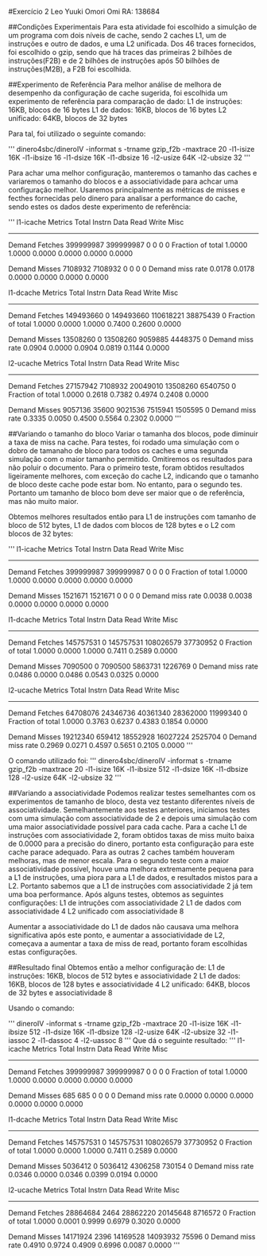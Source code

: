 #Exercício 2
Leo Yuuki Omori Omi RA: 138684

##Condições Experimentais
Para esta atividade foi escolhido a simulção de um programa com dois níveis de cache, sendo 2 caches L1, um de instruções e outro de dados, e uma L2 unificada. Dos 46 traces fornecidos, foi escolhido o gzip, sendo que há traces das primeiras 2 bilhões de instruções(F2B) e de 2 bilhões de instruções após 50 bilhões de instruções(M2B), a F2B foi escolhida.

##Experimento de Referência
Para melhor análise de melhora de desempenho da configuração de cache sugerida, foi escolhida um experimento de referência para comparação de dado:
L1 de instruções: 16KB, blocos de 16 bytes
L1 de dados: 16KB, blocos de 16 bytes
L2 unificado: 64KB, blocos de 32 bytes

Para tal, foi utilizado o seguinte comando:

'''
dinero4sbc/dineroIV -informat s -trname gzip_f2b -maxtrace 20 -l1-isize 16K -l1-ibsize 16 -l1-dsize 16K -l1-dbsize 16 -l2-usize 64K -l2-ubsize 32
'''

Para achar uma melhor configuração, manteremos o tamanho das caches e variaremos o tamanho do blocos e a associatividade para achcar uma configuração melhor. Usaremos principalmente as métricas de misses e fecthes fornecidas pelo dinero para analisar a performance do cache, sendo estes os dados deste experimento de referência:

'''
l1-icache
 Metrics                      Total           Instrn           Data            Read           Write            Misc
  -----------------            ------          ------          ------          ------          ------          ------
   Demand Fetches            399999987       399999987               0               0               0               0
   Fraction of total           1.0000          1.0000          0.0000          0.0000          0.0000          0.0000

   Demand Misses               7108932         7108932               0               0               0               0
   Demand miss rate            0.0178          0.0178          0.0000          0.0000          0.0000          0.0000


l1-dcache
 Metrics                      Total           Instrn           Data            Read           Write            Misc
  -----------------            ------          ------          ------          ------          ------          ------
   Demand Fetches            149493660               0       149493660       110618221        38875439               0
   Fraction of total           1.0000          0.0000          1.0000          0.7400          0.2600          0.0000

   Demand Misses              13508260               0        13508260         9059885         4448375               0
   Demand miss rate            0.0904          0.0000          0.0904          0.0819          0.1144          0.0000


l2-ucache
 Metrics                      Total           Instrn           Data            Read           Write            Misc
  -----------------            ------          ------          ------          ------          ------          ------
   Demand Fetches             27157942         7108932        20049010        13508260         6540750               0
   Fraction of total           1.0000          0.2618          0.7382          0.4974          0.2408          0.0000

   Demand Misses               9057136           35600         9021536         7515941         1505595               0
   Demand miss rate            0.3335          0.0050          0.4500          0.5564          0.2302          0.0000
'''

##Variando o tamanho do bloco
Variar o tamanha dos blocos, pode diminuir a taxa de miss na cache. Para testes, foi rodado uma simulação com o dobro de tamanaho de bloco para todos os caches e uma segunda simulação com o maior tamanho permitido. Omitiremos os resultados para não poluir o documento. Para o primeiro teste, foram obtidos resultados ligeiramente melhores, com exceção do cache L2, indicando que o tamanho de bloco deste cache pode estar bom. No entanto, para o segundo tes. Portanto um tamanho de bloco bom deve ser maior que o de referência, mas não muito maior.

Obtemos melhores resultados então para L1 de instruções com tamanho de bloco de 512 bytes, L1 de dados com blocos de 128 bytes e o L2 com blocos de 32 bytes:

'''
l1-icache
Metrics                      Total           Instrn           Data            Read           Write            Misc
 -----------------            ------          ------          ------          ------          ------          ------
 Demand Fetches            399999987       399999987               0               0               0               0
  Fraction of total           1.0000          1.0000          0.0000          0.0000          0.0000          0.0000

 Demand Misses               1521671         1521671               0               0               0               0
  Demand miss rate            0.0038          0.0038          0.0000          0.0000          0.0000          0.0000


l1-dcache
 Metrics                      Total           Instrn           Data            Read           Write            Misc
 -----------------            ------          ------          ------          ------          ------          ------
 Demand Fetches            145757531               0       145757531       108026579        37730952               0
  Fraction of total           1.0000          0.0000          1.0000          0.7411          0.2589          0.0000

 Demand Misses               7090500               0         7090500         5863731         1226769               0
  Demand miss rate            0.0486          0.0000          0.0486          0.0543          0.0325          0.0000


l2-ucache
 Metrics                      Total           Instrn           Data            Read           Write            Misc
 -----------------            ------          ------          ------          ------          ------          ------
 Demand Fetches             64708076        24346736        40361340        28362000        11999340               0
  Fraction of total           1.0000          0.3763          0.6237          0.4383          0.1854          0.0000

 Demand Misses              19212340          659412        18552928        16027224         2525704               0
  Demand miss rate            0.2969          0.0271          0.4597          0.5651          0.2105          0.0000
'''

O comando utilizado foi:
'''
dinero4sbc/dineroIV -informat s -trname gzip_f2b -maxtrace 20 -l1-isize 16K -l1-ibsize 512 -l1-dsize 16K -l1-dbsize 128 -l2-usize 64K -l2-ubsize 32
'''

##Variando a associatividade
Podemos realizar testes semelhantes com os experimentos de tamanho de bloco, desta vez testanto diferentes níveis de associatividade. Semelhantemente aos testes anteriores, iniciamos testes com uma simulação com associatividade de 2 e depois uma simulação com uma maior associatividade possível para cada cache. Para a cache L1 de instruções com associatividade 2, foram obtidos taxas de miss muito baixa de 0.0000 para a precisão do dinero, portanto esta configuração para este cache parace adequado. Para as outras 2 caches também houveram melhoras, mas de menor escala.
Para o segundo teste com a maior associatividade possível, houve uma melhora extremamente pequena para a L1 de instruções, uma piora para a L1 de dados, e resultados mistos para a L2.
Portanto sabemos que a L1 de instruções com associatividade 2 já tem uma boa performance. Após alguns testes, obtemos as seguintes configurações:
L1 de intruções com associatividade 2
L1 de dados com associatividade 4
L2 unificado com associatividade 8

Aumentar a associatividade do L1 de dados não causava uma melhora significativa após este ponto, e aumentar a associatividade de L2, começava a aumentar a taxa de miss de read, portanto foram escolhidas estas configurações.

##Resultado final
Obtemos então a melhor configuração de:
L1 de instruções: 16KB, blocos de 512 bytes e associatividade 2
L1 de dados: 16KB, blocos de 128 bytes e associatividade 4
L2 unificado: 64KB, blocos de 32 bytes e associatividade 8


Usando o comando:

'''
dineroIV -informat s -trname gzip_f2b -maxtrace 20 -l1-isize 16K -l1-ibsize 512 -l1-dsize 16K -l1-dbsize 128 -l2-usize 64K -l2-ubsize 32 -l1-iassoc 2 -l1-dassoc 4 -l2-uassoc 8
'''
Que dá o seguinte resultado:
'''
l1-icache
 Metrics		      Total	      Instrn	       Data	       Read	      Write	       Misc
 -----------------	      ------	      ------	      ------	      ------	      ------	      ------
 Demand Fetches		   399999987	   399999987	           0	           0	           0	           0
  Fraction of total	      1.0000	      1.0000	      0.0000	      0.0000	      0.0000	      0.0000

 Demand Misses		         685	         685	           0	           0	           0	           0
  Demand miss rate	      0.0000	      0.0000	      0.0000	      0.0000	      0.0000	      0.0000



l1-dcache
 Metrics		      Total	      Instrn	       Data	       Read	      Write	       Misc
 -----------------	      ------	      ------	      ------	      ------	      ------	      ------
 Demand Fetches		   145757531	           0	   145757531	   108026579	    37730952	           0
  Fraction of total	      1.0000	      0.0000	      1.0000	      0.7411	      0.2589	      0.0000

 Demand Misses		     5036412	           0	     5036412	     4306258	      730154	           0
  Demand miss rate	      0.0346	      0.0000	      0.0346	      0.0399	      0.0194	      0.0000


l2-ucache
 Metrics		      Total	      Instrn	       Data	       Read	      Write	       Misc
 -----------------	      ------	      ------	      ------	      ------	      ------	      ------
 Demand Fetches		    28864684	        2464	    28862220	    20145648	     8716572	           0
  Fraction of total	      1.0000	      0.0001	      0.9999	      0.6979	      0.3020	      0.0000

 Demand Misses		    14171924	        2396	    14169528	    14093932	       75596	           0
  Demand miss rate	      0.4910	      0.9724	      0.4909	      0.6996	      0.0087	      0.0000
'''

